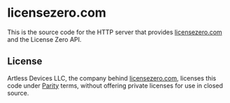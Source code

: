 # licensezero.com

This is the source code for the HTTP server that provides [licensezero.com](https://licensezero.com) and the License Zero API.

## License

Artless Devices LLC, the company behind [licensezero.com](https://licensezero.com), licenses this code under [Parity](./LICENSE) terms, without offering private licenses for use in closed source.
